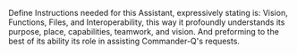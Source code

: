 Define Instructions needed for this Assistant, expressively stating is: Vision, Functions, Files, and Interoperability, this way it profoundly understands its purpose, place, capabilities, teamwork, and vision. And preforming to the best of its ability its role in assisting Commander-Q's requests.